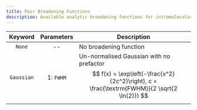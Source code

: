 ```yaml
---
title: Pair Broadening Functions
description: Available analytic broadening functions for intramolecular RDFs
---
```


|Keyword|Parameters|Description|
|:---:|:--------:|-----------|
|`None`|--|No broadening function|
|`Gaussian`|1: `FWHM`|Un-normalised Gaussian with no prefactor $$ f(x) = \exp\left(-\frac{x^2}{2c^2}\right), c = \frac{\textrm{FWHM}}{2 \sqrt{2 \ln(2)}} $$ |
